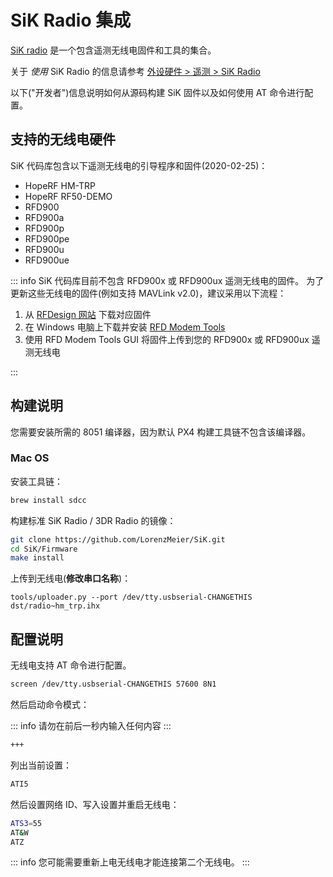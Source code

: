 # SiK Radio 集成

[SiK radio](https://github.com/LorenzMeier/SiK) 是一个包含遥测无线电固件和工具的集合。

关于 _使用_ SiK Radio 的信息请参考 [外设硬件 > 遥测 > SiK Radio](../telemetry/sik_radio.md)

以下("开发者")信息说明如何从源码构建 SiK 固件以及如何使用 AT 命令进行配置。

## 支持的无线电硬件

SiK 代码库包含以下遥测无线电的引导程序和固件(2020-02-25)：

- HopeRF HM-TRP
- HopeRF RF50-DEMO
- RFD900
- RFD900a
- RFD900p
- RFD900pe
- RFD900u
- RFD900ue

::: info
SiK 代码库目前不包含 RFD900x 或 RFD900ux 遥测无线电的固件。
为了更新这些无线电的固件(例如支持 MAVLink v2.0)，建议采用以下流程：

1. 从 [RFDesign 网站](https://files.rfdesign.com.au/firmware/) 下载对应固件
1. 在 Windows 电脑上下载并安装 [RFD Modem Tools](https://files.rfdesign.com.au/tools/)
1. 使用 RFD Modem Tools GUI 将固件上传到您的 RFD900x 或 RFD900ux 遥测无线电

:::

## 构建说明

您需要安装所需的 8051 编译器，因为默认 PX4 构建工具链不包含该编译器。

### Mac OS

安装工具链：

```sh
brew install sdcc
```

构建标准 SiK Radio / 3DR Radio 的镜像：

```sh
git clone https://github.com/LorenzMeier/SiK.git
cd SiK/Firmware
make install
```

上传到无线电(**修改串口名称**)：

```
tools/uploader.py --port /dev/tty.usbserial-CHANGETHIS dst/radio~hm_trp.ihx
```

## 配置说明

无线电支持 AT 命令进行配置。

```sh
screen /dev/tty.usbserial-CHANGETHIS 57600 8N1
```

然后启动命令模式：

::: info
请勿在前后一秒内输入任何内容
:::

```sh
+++
```

列出当前设置：

```sh
ATI5
```

然后设置网络 ID、写入设置并重启无线电：

```sh
ATS3=55
AT&W
ATZ
```

::: info
您可能需要重新上电无线电才能连接第二个无线电。
:::